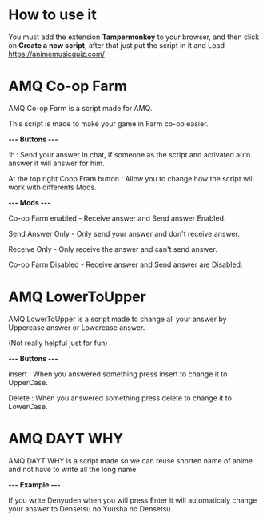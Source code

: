 # How to use it

You must add the extension **Tampermonkey** to your browser, and then click on **Create a new script**, after that just put the script in it and Load https://animemusicquiz.com/

# AMQ Co-op Farm

AMQ Co-op Farm is a script made for AMQ.

This script is made to make your game in Farm co-op easier.

**--- Buttons ---**

↑ : Send your answer in chat, if someone as the script and activated auto answer it will answer for him.

At the top right Coop Fram button : Allow you to change how the script will work with differents Mods.

**--- Mods ---**

Co-op Farm enabled  - Receive answer and Send answer Enabled.

Send Answer Only    - Only send your answer and don't receive answer.

Receive Only        - Only receive the answer and can't send answer.

Co-op Farm Disabled - Receive answer and Send answer are Disabled.

# AMQ LowerToUpper

AMQ LowerToUpper is a script made to change all your answer by Uppercase answer or Lowercase answer.

(Not really helpful just for fun)

**--- Buttons ---**

insert : When you answered something press insert to change it to UpperCase.

Delete : When you answered something press delete to change it to LowerCase.

# AMQ DAYT WHY

AMQ DAYT WHY is a script made so we can reuse shorten name of anime and not have to write all the long name.

**--- Example ---**

If you write Denyuden when you will press Enter it will automaticaly change your answer to Densetsu no Yuusha no Densetsu.
